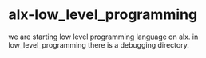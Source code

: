 # alx-low_level_programming
we are starting low level programming language on alx.
in low_level_programming there is a debugging directory.
